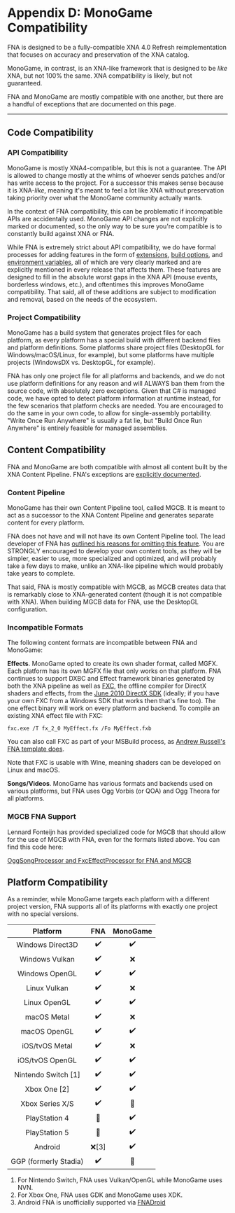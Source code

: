 # Appendix D: MonoGame Compatibility

FNA is designed to be a fully-compatible XNA 4.0 Refresh reimplementation that focuses on accuracy and preservation of the XNA catalog.

MonoGame, in contrast, is an XNA-like framework that is designed to be _like_ XNA, but not 100% the same. XNA compatibility is likely, but not guaranteed.

FNA and MonoGame are mostly compatible with one another, but there are a handful of exceptions that are documented on this page.

***

## Code Compatibility
### API Compatibility
MonoGame is mostly XNA4-compatible, but this is not a guarantee. The API is allowed to change mostly at the whims of whoever sends patches and/or has write access to the project. For a successor this makes sense because it is XNA-_like_, meaning it's meant to feel a lot like XNA without preservation taking priority over what the MonoGame community actually wants.

In the context of FNA compatibility, this can be problematic if incompatible APIs are accidentally used. MonoGame API changes are not explicitly marked or documented, so the only way to be sure you're compatible is to constantly build against XNA or FNA.

While FNA is extremely strict about API compatibility, we do have formal processes for adding features in the form of [extensions](../5:-FNA-Extensions.md), [build options](../6:-FNA-Build-Options.md), and [environment variables](../7:-FNA-Environment-Variables.md), all of which are very clearly marked and are explicitly mentioned in every release that affects them. These features are designed to fill in the absolute worst gaps in the XNA API (mouse events, borderless windows, etc.), and oftentimes this improves MonoGame compatibility. That said, all of these additions are subject to modification and removal, based on the needs of the ecosystem.

### Project Compatibility
MonoGame has a build system that generates project files for each platform, as every platform has a special build with different backend files and platform definitions. Some platforms share project files (DesktopGL for Windows/macOS/Linux, for example), but some platforms have multiple projects (WindowsDX vs. DesktopGL, for example).

FNA has only one project file for all platforms and backends, and we do not use platform definitions for any reason and will ALWAYS ban them from the source code, with absolutely zero exceptions. Given that C# is managed code, we have opted to detect platform information at runtime instead, for the few scenarios that platform checks are needed. You are encouraged to do the same in your own code, to allow for single-assembly portability. "Write Once Run Anywhere" is usually a fat lie, but "Build Once Run Anywhere" is entirely feasible for managed assemblies.

## Content Compatibility
FNA and MonoGame are both compatible with almost all content built by the XNA Content Pipeline. FNA's exceptions are [explicitly documented](../2a:-Building-XNA-Games-with-FNA.md#2-about-content-support).

### Content Pipeline
MonoGame has their own Content Pipeline tool, called MGCB. It is meant to act as a successor to the XNA Content Pipeline and generates separate content for every platform.

FNA does not have and will not have its own Content Pipeline tool. The lead developer of FNA has [outlined his reasons for omitting this feature](https://flibitijibibo.com/xnacontent.html). You are STRONGLY encouraged to develop your own content tools, as they will be simpler, easier to use, more specialized and optimized, and will probably take a few days to make, unlike an XNA-like pipeline which would probably take years to complete.

That said, FNA is mostly compatible with MGCB, as MGCB creates data that is remarkably close to XNA-generated content (though it is not compatible with XNA). When building MGCB data for FNA, use the DesktopGL configuration.

### Incompatible Formats
The following content formats are incompatible between FNA and MonoGame:

**Effects**. MonoGame opted to create its own shader format, called MGFX. Each platform has its own MGFX file that only works on that platform. FNA continues to support DXBC and Effect framework binaries generated by both the XNA pipeline as well as [FXC](https://msdn.microsoft.com/en-us/library/windows/desktop/bb232919(v=vs.85).aspx), the offline compiler for DirectX shaders and effects,  from the [June 2010 DirectX SDK](https://www.microsoft.com/en-us/download/details.aspx?id=6812) (ideally; if you have your own FXC from a Windows SDK that works then that's fine too). The one effect binary will work on every platform and backend. To compile an existing XNA effect file with FXC:

```
fxc.exe /T fx_2_0 MyEffect.fx /Fo MyEffect.fxb
```

You can also call FXC as part of your MSBuild process, as [Andrew Russell's FNA template does](https://github.com/AndrewRussellNet/FNA-Template/blob/master/build/BuildShaders.targets).

Note that FXC is usable with Wine, meaning shaders can be developed on Linux and macOS.

**Songs/Videos**. MonoGame has various formats and backends used on various platforms, but FNA uses Ogg Vorbis (or QOA) and Ogg Theora for all platforms.

### MGCB FNA Support
Lennard Fonteijn has provided specialized code for MGCB that should allow for the use of MGCB with FNA, even for the formats listed above. You can find this code here:

[OggSongProcessor and FxcEffectProcessor for FNA and MGCB](https://gist.github.com/LennardF1989/a5d7d54c89cb6cd0e6bc9551b6fa6a48)

## Platform Compatibility

As a reminder, while MonoGame targets each platform with a different project version, FNA supports all of its platforms with exactly one project with no special versions.

| Platform           | FNA                 | MonoGame           |
|:------------------:|:-------------------:|:------------------:|
| Windows Direct3D   | ✔️                   | ✔️                  |
| Windows Vulkan     | ✔️                   | ❌                 |
| Windows OpenGL     | ✔️                   | ✔️                  |
| Linux Vulkan       | ✔️                   | ❌                 |
| Linux OpenGL       | ✔️                   | ✔️                  |
| macOS Metal        | ✔️                   | ❌                 |
| macOS OpenGL       | ✔️                   | ✔️                  |
| iOS/tvOS Metal     | ✔️                   | ❌                 |
| iOS/tvOS OpenGL    | ✔️                   | ✔️                  |
| Nintendo Switch [1]| ✔️                   | ✔️                  |
| Xbox One        [2]| ✔️                   | ✔️                  |
| Xbox Series X/S    | ✔️                   | 🚧                 |
| PlayStation 4      | 🚧                  | ✔️                  |
| PlayStation 5      | 🚧                  | ✔️                  |
| Android            | ❌[3]               | ✔️                  |
| GGP (formerly Stadia)      | ✔️           | 🚧                 |

1. For Nintendo Switch, FNA uses Vulkan/OpenGL while MonoGame uses NVN.
2. For Xbox One, FNA uses GDK and MonoGame uses XDK.
3. Android FNA is unofficially supported via [FNADroid](https://github.com/0x0ade/FNADroid)